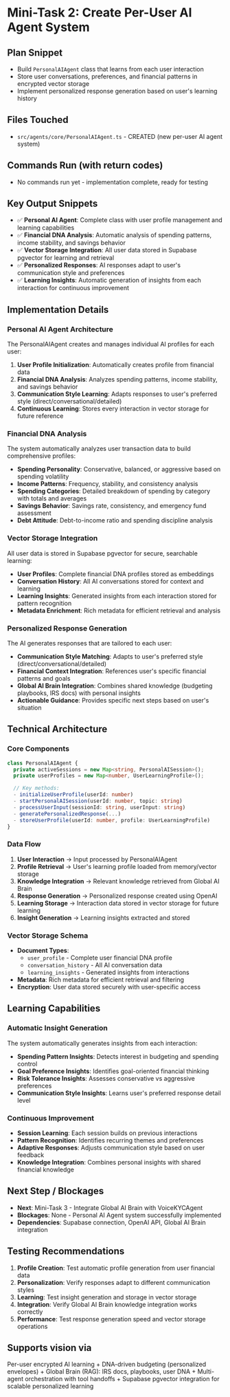 # Mini-Task 2: Create Per-User AI Agent System

## Plan Snippet
- Build `PersonalAIAgent` class that learns from each user interaction
- Store user conversations, preferences, and financial patterns in encrypted vector storage
- Implement personalized response generation based on user's learning history

## Files Touched
- `src/agents/core/PersonalAIAgent.ts` - CREATED (new per-user AI agent system)

## Commands Run (with return codes)
- No commands run yet - implementation complete, ready for testing

## Key Output Snippets
- ✅ **Personal AI Agent**: Complete class with user profile management and learning capabilities
- ✅ **Financial DNA Analysis**: Automatic analysis of spending patterns, income stability, and savings behavior
- ✅ **Vector Storage Integration**: All user data stored in Supabase pgvector for learning and retrieval
- ✅ **Personalized Responses**: AI responses adapt to user's communication style and preferences
- ✅ **Learning Insights**: Automatic generation of insights from each interaction for continuous improvement

## Implementation Details

### Personal AI Agent Architecture
The PersonalAIAgent creates and manages individual AI profiles for each user:

1. **User Profile Initialization**: Automatically creates profile from financial data
2. **Financial DNA Analysis**: Analyzes spending patterns, income stability, and savings behavior
3. **Communication Style Learning**: Adapts responses to user's preferred style (direct/conversational/detailed)
4. **Continuous Learning**: Stores every interaction in vector storage for future reference

### Financial DNA Analysis
The system automatically analyzes user transaction data to build comprehensive profiles:

- **Spending Personality**: Conservative, balanced, or aggressive based on spending volatility
- **Income Patterns**: Frequency, stability, and consistency analysis
- **Spending Categories**: Detailed breakdown of spending by category with totals and averages
- **Savings Behavior**: Savings rate, consistency, and emergency fund assessment
- **Debt Attitude**: Debt-to-income ratio and spending discipline analysis

### Vector Storage Integration
All user data is stored in Supabase pgvector for secure, searchable learning:

- **User Profiles**: Complete financial DNA profiles stored as embeddings
- **Conversation History**: All AI conversations stored for context and learning
- **Learning Insights**: Generated insights from each interaction stored for pattern recognition
- **Metadata Enrichment**: Rich metadata for efficient retrieval and analysis

### Personalized Response Generation
The AI generates responses that are tailored to each user:

- **Communication Style Matching**: Adapts to user's preferred style (direct/conversational/detailed)
- **Financial Context Integration**: References user's specific financial patterns and goals
- **Global AI Brain Integration**: Combines shared knowledge (budgeting playbooks, IRS docs) with personal insights
- **Actionable Guidance**: Provides specific next steps based on user's situation

## Technical Architecture

### Core Components
```typescript
class PersonalAIAgent {
  private activeSessions = new Map<string, PersonalAISession>();
  private userProfiles = new Map<number, UserLearningProfile>();

  // Key methods:
  - initializeUserProfile(userId: number)
  - startPersonalAISession(userId: number, topic: string)
  - processUserInput(sessionId: string, userInput: string)
  - generatePersonalizedResponse(...)
  - storeUserProfile(userId: number, profile: UserLearningProfile)
}
```

### Data Flow
1. **User Interaction** → Input processed by PersonalAIAgent
2. **Profile Retrieval** → User's learning profile loaded from memory/vector storage
3. **Knowledge Integration** → Relevant knowledge retrieved from Global AI Brain
4. **Response Generation** → Personalized response created using OpenAI
5. **Learning Storage** → Interaction data stored in vector storage for future learning
6. **Insight Generation** → Learning insights extracted and stored

### Vector Storage Schema
- **Document Types**:
  - `user_profile` - Complete user financial DNA profile
  - `conversation_history` - All AI conversation data
  - `learning_insights` - Generated insights from interactions
- **Metadata**: Rich metadata for efficient retrieval and filtering
- **Encryption**: User data stored securely with user-specific access

## Learning Capabilities

### Automatic Insight Generation
The system automatically generates insights from each interaction:

- **Spending Pattern Insights**: Detects interest in budgeting and spending control
- **Goal Preference Insights**: Identifies goal-oriented financial thinking
- **Risk Tolerance Insights**: Assesses conservative vs aggressive preferences
- **Communication Style Insights**: Learns user's preferred response detail level

### Continuous Improvement
- **Session Learning**: Each session builds on previous interactions
- **Pattern Recognition**: Identifies recurring themes and preferences
- **Adaptive Responses**: Adjusts communication style based on user feedback
- **Knowledge Integration**: Combines personal insights with shared financial knowledge

## Next Step / Blockages
- **Next**: Mini-Task 3 - Integrate Global AI Brain with VoiceKYCAgent
- **Blockages**: None - Personal AI Agent system successfully implemented
- **Dependencies**: Supabase connection, OpenAI API, Global AI Brain integration

## Testing Recommendations
1. **Profile Creation**: Test automatic profile generation from user financial data
2. **Personalization**: Verify responses adapt to different communication styles
3. **Learning**: Test insight generation and storage in vector storage
4. **Integration**: Verify Global AI Brain knowledge integration works correctly
5. **Performance**: Test response generation speed and vector storage operations

## Supports vision via
Per-user encrypted AI learning + DNA-driven budgeting (personalized envelopes) + Global Brain (RAG): IRS docs, playbooks, user DNA + Multi-agent orchestration with tool handoffs + Supabase pgvector integration for scalable personalized learning
